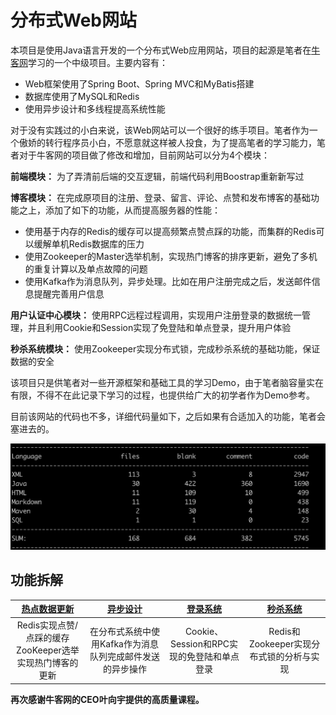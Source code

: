 # 分布式Web网站

本项目是使用Java语言开发的一个分布式Web应用网站，项目的起源是笔者在[牛客网](https://www.nowcoder.com/)学习的一个中级项目。主要内容有：

- Web框架使用了Spring Boot、Spring MVC和MyBatis搭建
- 数据库使用了MySQL和Redis
- 使用异步设计和多线程提高系统性能

对于没有实践过的小白来说，该Web网站可以一个很好的练手项目。笔者作为一个傲娇的转行程序员小白，不愿意就这样被人投食，为了提高笔者的学习能力，笔者对于牛客网的项目做了修改和增加，目前网站可以分为4个模块：

**前端模块：** 为了弄清前后端的交互逻辑，前端代码利用Boostrap重新新写过

**博客模块：** 在完成原项目的注册、登录、留言、评论、点赞和发布博客的基础功能之上，添加了如下的功能，从而提高服务器的性能：

- 使用基于内存的Redis的缓存可以提高频繁点赞点踩的功能，而集群的Redis可以缓解单机Redis数据库的压力
- 使用Zookeeper的Master选举机制，实现热门博客的排序更新，避免了多机的重复计算以及单点故障的问题
- 使用Kafka作为消息队列，异步处理。比如在用户注册完成之后，发送邮件信息提醒完善用户信息

**用户认证中心模块：** 使用RPC远程过程调用，实现用户注册登录的数据统一管理，并且利用Cookie和Session实现了免登陆和单点登录，提升用户体验

**秒杀系统模块：** 使用Zookeeper实现分布式锁，完成秒杀系统的基础功能，保证数据的安全
	
该项目只是供笔者对一些开源框架和基础工具的学习Demo，由于笔者脑容量实在有限，不得不在此记录下学习的过程，也提供给广大的初学者作为Demo参考。

目前该网站的代码也不多，详细代码量如下，之后如果有合适加入的功能，笔者会塞进去的。

![](./readme/picture/code_cnt.png)


## 功能拆解

|[热点数据更新](./readme/热点数据更新.md)|[异步设计](./readme/异步设计.md)|[登录系统](./readme/登录系统.md)|[秒杀系统](./readme/秒杀系统.md)|
|:---:|:---:|:---:|:---:|
|Redis实现点赞/点踩的缓存<br>ZooKeeper选举实现热门博客的更新|在分布式系统中使用Kafka作为消息队列完成邮件发送的异步操作|Cookie、Session和RPC实现的免登陆和单点登录|Redis和Zookeeper实现分布式锁的分析与实现|

**再次感谢牛客网的CEO叶向宇提供的高质量课程。**